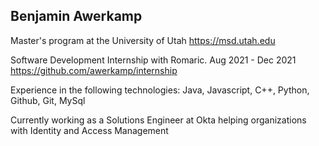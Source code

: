 ## Benjamin Awerkamp

Master's program at the University of Utah
https://msd.utah.edu

Software Development Internship with Romaric. Aug 2021 - Dec 2021
https://github.com/awerkamp/internship

Experience in the following technologies:
Java, Javascript, C++, Python, Github, Git, MySql 

Currently working as a Solutions Engineer at Okta helping organizations with Identity and Access Management
